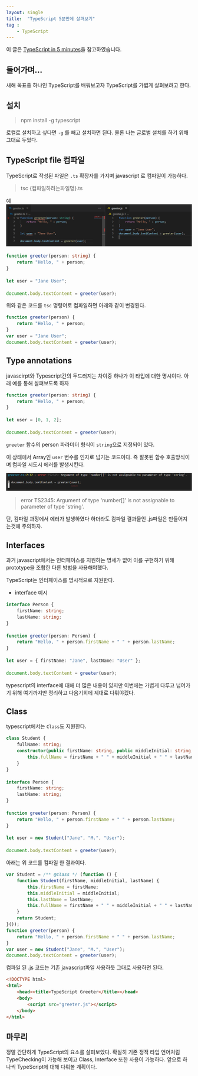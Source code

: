 ```yaml
---
layout: single
title:  "TypeScript 5분만에 살펴보기"
tag : 
    - TypeScript
---
```


이 글은 [TypeScript in 5 minutes](https://www.typescriptlang.org/docs/handbook/typescript-in-5-minutes.html)을 참고하였습니다.


## 들어가며...

새해 목표중 하나인 TypeScript를 배워보고자 TypeScript를 가볍게 살펴보려고 한다.

## 설치

> npm install -g typescript

로컬로 설치하고 싶다면 `-g` 를 빼고 설치하면 된다. 물론 나는 글로벌 설치를 하기 위해 그대로 두었다.

## TypeScript file 컴파일

TypeScript로 작성된 파일은 `.ts` 확장자를 가지며 javascript 로 컴파일이 가능하다. 

> tsc {컴파일하려는파일명}.ts

예
![exam1](https://github.com/momoci99/momoci99.github.io/blob/master/assets/img/typescript/exam1.PNG?raw=true)


```ts
function greeter(person: string) {
    return "Hello, " + person;
}

let user = "Jane User";

document.body.textContent = greeter(user);
```
위와 같은 코드를 `tsc` 명령어로 컴파일하면 아래와 같이 변경된다.


```js
function greeter(person) {
    return "Hello, " + person;
}
var user = "Jane User";
document.body.textContent = greeter(user);
```

## Type annotations

javascirpt와 Typescript간의 두드러지는 차이중 하나가 이 타입에 대한 명시이다. 아래 예를 통해 살펴보도록 하자

```ts
function greeter(person: string) {
    return "Hello, " + person;
}

let user = [0, 1, 2];

document.body.textContent = greeter(user);
```
`greeter` 함수의 person 파라미터 형식이 `string`으로 지정되어 있다.

이 상태에서 Array인 `user` 변수를 인자로 넘기는 코드이다. 즉 잘못된 함수 호출방식이며 컴파일 시도시 에러를 발생시킨다.

![exam2](https://github.com/momoci99/momoci99.github.io/blob/master/assets/img/typescript/exam2.PNG?raw=true)

> error TS2345: Argument of type 'number[]' is not assignable to parameter of type 'string'.

단, 컴파일 과정에서 에러가 발생하였다 하더라도 컴파일 결과물인 .js파일은 만들어지는것에 주의하자.

## Interfaces
과거 javascript에서는 인터페이스를 지원하는 명세가 없어 이를 구현하기 위해 prototype을 조합한 다른 방법을 사용해야했다.

TypeScript는 인터페이스를 명시적으로 지원한다.


- interface 예시

```ts
interface Person {
    firstName: string;
    lastName: string;
}

function greeter(person: Person) {
    return "Hello, " + person.firstName + " " + person.lastName;
}

let user = { firstName: "Jane", lastName: "User" };

document.body.textContent = greeter(user);

```
typescript의 interface에 대해 더 많은 내용이 있지만 이번에는 가볍게 다루고 넘어가기 위해 여기까지만 정리하고 다음기회에 제대로 다뤄야겠다.


## Class

typescript에서는 `Class`도 지원한다.

```ts
class Student {
    fullName: string;
    constructor(public firstName: string, public middleInitial: string, public lastName: string) {
        this.fullName = firstName + " " + middleInitial + " " + lastName;
    }
}

interface Person {
    firstName: string;
    lastName: string;
}

function greeter(person: Person) {
    return "Hello, " + person.firstName + " " + person.lastName;
}

let user = new Student("Jane", "M.", "User");

document.body.textContent = greeter(user);
```

아래는 위 코드를 컴파일 한 결과이다.

```js
var Student = /** @class */ (function () {
    function Student(firstName, middleInitial, lastName) {
        this.firstName = firstName;
        this.middleInitial = middleInitial;
        this.lastName = lastName;
        this.fullName = firstName + " " + middleInitial + " " + lastName;
    }
    return Student;
}());
function greeter(person) {
    return "Hello, " + person.firstName + " " + person.lastName;
}
var user = new Student("Jane", "M.", "User");
document.body.textContent = greeter(user);

```

컴파일 된 .js 코드는 기존 javascript파일 사용하듯 그대로 사용하면 된다.

```html
<!DOCTYPE html>
<html>
    <head><title>TypeScript Greeter</title></head>
    <body>
        <script src="greeter.js"></script>
    </body>
</html>
```


## 마무리

정말 간단하게 TypeScript의 요소를 살펴보았다. 확실히 기존 정적 타입 언어처럼 TypeChecking이 가능해 보이고 Class, Interface 또한 사용이 가능하다. 앞으로 하나씩 TypeScript에 대해 다뤄볼 계획이다.